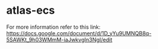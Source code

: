 # atlas-ecs

For more information refer to this link:
https://docs.google.com/document/d/1D_yYu9UMNQB8q-5SAWKt_9h03WMmM-iaJwkvgIn3NgI/edit
